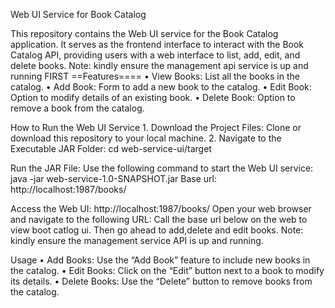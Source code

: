 Web UI Service for Book Catalog

This repository contains the Web UI service for the Book Catalog application. It serves as the frontend interface to interact with the Book Catalog API, providing users with a web interface to list, add, edit, and delete books. Note: kindly ensure the management api service is up and running FIRST
==Features====
	•	View Books: List all the books in the catalog.
	•	Add Book: Form to add a new book to the catalog.
	•	Edit Book: Option to modify details of an existing book.
	•	Delete Book: Option to remove a book from the catalog.
 
How to Run the Web UI Service
	1.	Download the Project Files: Clone or download this repository to your local machine.
	2.	Navigate to the Executable JAR Folder:  cd web-service-ui/target
 
Run the JAR File:
Use the following command to start the Web UI service:   java -jar web-service-1.0-SNAPSHOT.jar
Base url: http://localhost:1987/books/

Access the Web UI: http://localhost:1987/books/
Open your web browser and navigate to the following URL:
Call the base url below on the web to view boot catlog ui. Then go ahead to add,delete and edit books.
Note: kindly ensure the management service API is up and running.

Usage
	•	Add Books: Use the “Add Book” feature to include new books in the catalog.
	•	Edit Books: Click on the “Edit” button next to a book to modify its details.
	•	Delete Books: Use the “Delete” button to remove books from the catalog.
   
